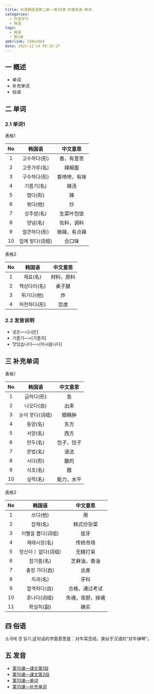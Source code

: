 ```yaml
---
title: 标准韩国语第二册——第10课-饮食味道-单词
categories:
  - 外语学习
  - 韩语
tags:
  - 韩语
  - 第2册
abbrlink: 190ee0b4
date: 2023-12-14 09:18:27
---
```

## 一 概述

* 单词
* 补充单词
* 俗语

<!--more-->

## 二  单词

### 2.1 单词1

表格1

|  No  |     韩国语      |   中文意思   |
| :--: | :-------------: | :----------: |
|  1   |  고수하다(形)   |  香，有意思  |
|  2   |  고춧가루(名)   |    辣椒面    |
|  3   |  구수하다(形)   | 香喷喷，有味 |
|  4   |   기름기(名)    |     辣汤     |
|  5   |    맵다(形)     |      辣      |
|  6   |    볶다(他)     |      炒      |
|  7   |   상추쌈(名)    |  生菜叶包饭  |
|  8   |    양념(名)     |  佐料，调料  |
|  9   |  얼큰하다(形)   | 微辣，有点辣 |
|  10  | 입에 맞다(词组) |    合口味    |

表格2

|  No  |    韩国语    |  中文意思  |
| :--: | :----------: | :--------: |
|  1   |   재료(名)   | 材料，原料 |
|  2   | 책상다리(名) |   桌子腿   |
|  3   |  튀기다(他)  |     炸     |
|  4   | 허전하다(形) |    空虚    |


### 2.2 发音说明

* 넣은—>[너은]
* 기름기—>[기름끼]
* 맛있습니다—>[마시씀니다]


## 三 补充单词

表格1

|  No  |     韩国语      |  中文意思  |
| :--: | :-------------: | :--------: |
|  1   |   급하다(形)    |     急     |
|  2   |   나오다(自)    |    出来    |
|  3   | 눈이 붓다(词组) |   眼睛肿   |
|  4   |    동양(名)     |    东方    |
|  5   |    서양(名)     |    西方    |
|  6   |    만두(名)     | 包子，饺子 |
|  7   |    문법(名)     |    语法    |
|  8   |    시다(形)     |    酸的    |
|  9   |    식초(名)     |     醋     |
|  10  |    실력(名)     | 能力，水平 |

表格2

|  No  |       韩国语        |     中文意思     |
| :--: | :-----------------: | :--------------: |
|  1   |      쓰다(他)       |        用        |
|  2   |      잡채(名)       |    韩式炒杂菜    |
|  3   |  이빨을 뽑다(词组)  |       拔牙       |
|  4   |    재래시장(名)     |     传统市场     |
|  5   | 정신이ㅣ 없다(词组) |     无精打采     |
|  6   |     참기름(名)      |   芝麻油，香油   |
|  7   |    촐장 가다(自)    |       出差       |
|  8   |      치과(名)       |       牙科       |
|  9   |    합격하다(自)     |  合格，通过考试  |
|  10  |    혼나다(词组)     | 失魂，丧胆，掉魂 |
|  11  |     확실히(副)      |       确实       |

## 四 俗语

소귀에 경 읽기.这句话的字面意思是：对牛耳念经。类似于汉语的“对牛弹琴”。

## 五 发音

* [第10课—课文第1段][1]
* [第10课—课文第2段][2]
* [第10课—单词][3]
* [第10课—补充单词][4]



[1]:https://active.clewm.net/CXaizD?qrurl=http://qr31.cn/CXaizD&gtype=1&key=f23e717b4a3cfa8970247464111e7e7addd70cf465
[2]:https://active.clewm.net/DpQm3P?qrurl=http://qr31.cn/DpQm3P&gtype=1&key=2fb6a17454bb6502e02474faf50caabe00cc7ad515
[3]:https://active.clewm.net/CxRSf0?qrurl=http://qr31.cn/CxRSf0&gtype=1&key=c9cbd17ef59e79aad024746f12957ffcd0c9e41543
[4]:https://active.clewm.net/AQDgHP?qrurl=http://qr31.cn/AQDgHP&gtype=1&key=4484717f5d66da9c0024741b781c4e3b198f936578